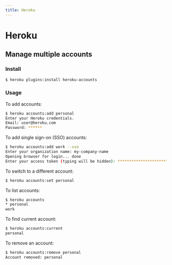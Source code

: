 ```yaml
---
title: Heroku
---
```


# Heroku
## Manage multiple accounts
### Install
```bash
$ heroku plugins:install heroku-accounts
```
### Usage
To add accounts:
```bash
$ heroku accounts:add personal
Enter your Heroku credentials.
Email: user@heroku.com
Password: ******
```
To add single sign-on (SSO) accounts:
```bash
$ heroku accounts:add work --sso
Enter your organization name: my-company-name
Opening browser for login... done
Enter your access token (typing will be hidden): **********************************
```
To switch to a different account:
```bash
$ heroku accounts:set personal
```
To list accounts:
```bash
$ heroku accounts
* personal
work
```
To find current account:
```bash
$ heroku accounts:current
personal
```
To remove an account:
```bash
$ heroku accounts:remove personal
Account removed: personal
```